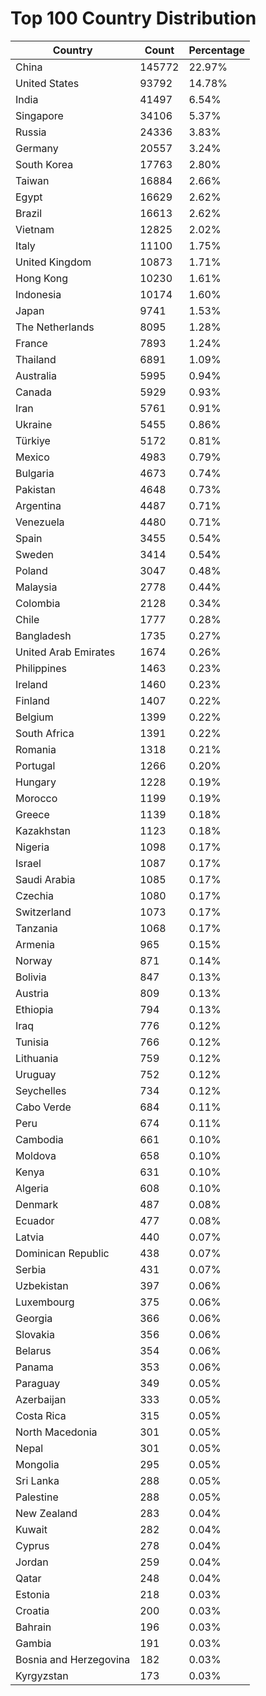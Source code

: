 # Top 100 Country Distribution
| Country | Count | Percentage |
|----|----|----|
| China | 145772 | 22.97% |
| United States | 93792 | 14.78% |
| India | 41497 | 6.54% |
| Singapore | 34106 | 5.37% |
| Russia | 24336 | 3.83% |
| Germany | 20557 | 3.24% |
| South Korea | 17763 | 2.80% |
| Taiwan | 16884 | 2.66% |
| Egypt | 16629 | 2.62% |
| Brazil | 16613 | 2.62% |
| Vietnam | 12825 | 2.02% |
| Italy | 11100 | 1.75% |
| United Kingdom | 10873 | 1.71% |
| Hong Kong | 10230 | 1.61% |
| Indonesia | 10174 | 1.60% |
| Japan | 9741 | 1.53% |
| The Netherlands | 8095 | 1.28% |
| France | 7893 | 1.24% |
| Thailand | 6891 | 1.09% |
| Australia | 5995 | 0.94% |
| Canada | 5929 | 0.93% |
| Iran | 5761 | 0.91% |
| Ukraine | 5455 | 0.86% |
| Türkiye | 5172 | 0.81% |
| Mexico | 4983 | 0.79% |
| Bulgaria | 4673 | 0.74% |
| Pakistan | 4648 | 0.73% |
| Argentina | 4487 | 0.71% |
| Venezuela | 4480 | 0.71% |
| Spain | 3455 | 0.54% |
| Sweden | 3414 | 0.54% |
| Poland | 3047 | 0.48% |
| Malaysia | 2778 | 0.44% |
| Colombia | 2128 | 0.34% |
| Chile | 1777 | 0.28% |
| Bangladesh | 1735 | 0.27% |
| United Arab Emirates | 1674 | 0.26% |
| Philippines | 1463 | 0.23% |
| Ireland | 1460 | 0.23% |
| Finland | 1407 | 0.22% |
| Belgium | 1399 | 0.22% |
| South Africa | 1391 | 0.22% |
| Romania | 1318 | 0.21% |
| Portugal | 1266 | 0.20% |
| Hungary | 1228 | 0.19% |
| Morocco | 1199 | 0.19% |
| Greece | 1139 | 0.18% |
| Kazakhstan | 1123 | 0.18% |
| Nigeria | 1098 | 0.17% |
| Israel | 1087 | 0.17% |
| Saudi Arabia | 1085 | 0.17% |
| Czechia | 1080 | 0.17% |
| Switzerland | 1073 | 0.17% |
| Tanzania | 1068 | 0.17% |
| Armenia | 965 | 0.15% |
| Norway | 871 | 0.14% |
| Bolivia | 847 | 0.13% |
| Austria | 809 | 0.13% |
| Ethiopia | 794 | 0.13% |
| Iraq | 776 | 0.12% |
| Tunisia | 766 | 0.12% |
| Lithuania | 759 | 0.12% |
| Uruguay | 752 | 0.12% |
| Seychelles | 734 | 0.12% |
| Cabo Verde | 684 | 0.11% |
| Peru | 674 | 0.11% |
| Cambodia | 661 | 0.10% |
| Moldova | 658 | 0.10% |
| Kenya | 631 | 0.10% |
| Algeria | 608 | 0.10% |
| Denmark | 487 | 0.08% |
| Ecuador | 477 | 0.08% |
| Latvia | 440 | 0.07% |
| Dominican Republic | 438 | 0.07% |
| Serbia | 431 | 0.07% |
| Uzbekistan | 397 | 0.06% |
| Luxembourg | 375 | 0.06% |
| Georgia | 366 | 0.06% |
| Slovakia | 356 | 0.06% |
| Belarus | 354 | 0.06% |
| Panama | 353 | 0.06% |
| Paraguay | 349 | 0.05% |
| Azerbaijan | 333 | 0.05% |
| Costa Rica | 315 | 0.05% |
| North Macedonia | 301 | 0.05% |
| Nepal | 301 | 0.05% |
| Mongolia | 295 | 0.05% |
| Sri Lanka | 288 | 0.05% |
| Palestine | 288 | 0.05% |
| New Zealand | 283 | 0.04% |
| Kuwait | 282 | 0.04% |
| Cyprus | 278 | 0.04% |
| Jordan | 259 | 0.04% |
| Qatar | 248 | 0.04% |
| Estonia | 218 | 0.03% |
| Croatia | 200 | 0.03% |
| Bahrain | 196 | 0.03% |
| Gambia | 191 | 0.03% |
| Bosnia and Herzegovina | 182 | 0.03% |
| Kyrgyzstan | 173 | 0.03% |

